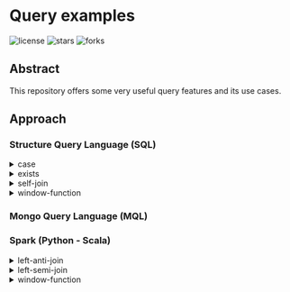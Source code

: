 # Query examples

![license](https://img.shields.io/github/license/nitsvutt/query-examples)
![stars](https://img.shields.io/github/stars/nitsvutt/query-examples)
![forks](https://img.shields.io/github/forks/nitsvutt/query-examples)

## Abstract

This repository offers some very useful query features and its use cases.

## Approach

### Structure Query Language (SQL)

<details><summary>case</summary>
    <ul>
        <li>
            <a href="https://github.com/nitsvutt/query-examples/blob/main/sql/case/triangle-types">Triangle types</a>
        </li>
    </ul>
</details>

<details><summary>exists</summary>
    <ul>
        <li>
            <a href="https://github.com/nitsvutt/query-examples/blob/main/sql/exists/division">Division</a>
        </li>
    </ul>
</details>

<details><summary>self-join</summary>
    <ul>
        <li>
            <a href="https://github.com/nitsvutt/query-examples/blob/main/sql/self-join/consecutive-days">Consecutive days</a>
        </li>
    </ul>
</details>

<details><summary>window-function</summary>
    <ul>
        <li>
            <a href="https://github.com/nitsvutt/query-examples/blob/main/sql/window_function/dense-rank">Dense rank</a>
        </li>
    </ul>
</details>

### Mongo Query Language (MQL)

### Spark (Python - Scala)

<details><summary>left-anti-join</summary>
    <ul>
        <li>
            <a href="https://github.com/nitsvutt/query-examples/tree/main/spark/left-anti-join/irrelevant-users">Irrelevant users</a>
        </li>
    </ul>
</details>

<details><summary>left-semi-join</summary>
    <ul>
        <li>
            <a href="https://github.com/nitsvutt/query-examples/tree/main/spark/left-semi-join/relevant-users">Relevant users</a>
        </li>
    </ul>
</details>

<details><summary>window-function</summary>
    <ul>
        <li>
            <a href="https://github.com/nitsvutt/query-examples/tree/main/spark/window-function/dense-rank">Dense rank</a>
        </li>
    </ul>
</details>
